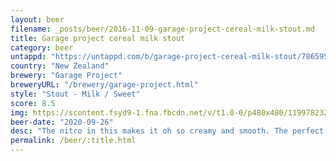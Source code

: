 ```yaml
---
layout: beer
filename: _posts/beer/2016-11-09-garage-project-cereal-milk-stout.md
title: Garage project cereal milk stout
category: beer
untappd: "https://untappd.com/b/garage-project-cereal-milk-stout/786595"
country: "New Zealand"
brewery: "Garage Project"
breweryURL: "/brewery/garage-project.html"
style: "Stout - Milk / Sweet"
score: 8.5
img: https://scontent.fsyd9-1.fna.fbcdn.net/v/t1.0-0/p480x480/119978232_10158639369968745_7029848988448872197_o.jpg?_nc_cat=109&_nc_sid=0be424&_nc_ohc=7tECCHmrEBAAX_Qt43H&_nc_ht=scontent.fsyd9-1.fna&tp=6&oh=f1de07ddad29b55a0fd1f1e150b78589&oe=5F940C97
beer-date: "2020-09-26"
desc: "The nitro in this makes it oh so creamy and smooth. The perfect breakfast drop"
permalink: /beer/:title.html
---
```

